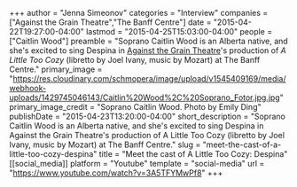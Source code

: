 +++
author = "Jenna Simeonov"
categories = "Interview"
companies = ["Against the Grain Theatre","The Banff Centre"]
date = "2015-04-22T19:27:00-04:00"
lastmod = "2015-04-25T15:03:00-04:00"
people = ["Caitlin Wood"]
preamble = "Soprano Caitlin Wood is an Alberta native, and she's excited to sing Despina in [Against the Grain Theatre](http://againstthegraintheatre.com/)'s production of *A Little Too Cozy* (libretto by Joel Ivany, music by Mozart) at The Banff Centre."
primary_image = "https://res.cloudinary.com/schmopera/image/upload/v1545409169/media/webhook-uploads/1429745046143/Caitlin%20Wood%2C%20Soprano_Fotor.jpg.jpg"
primary_image_credit = "Soprano Caitlin Wood. Photo by Emily Ding"
publishDate = "2015-04-23T13:20:00-04:00"
short_description = "Soprano Caitlin Wood is an Alberta native, and she&#039;s excited to sing Despina in Against the Grain Theatre&#039;s production of A Little Too Cozy (libretto by Joel Ivany, music by Mozart) at The Banff Centre."
slug = "meet-the-cast-of-a-little-too-cozy-despina"
title = "Meet the cast of A Little Too Cozy: Despina"
[[social_media]]
platform = "Youtube"
template = "social-media"
url = "https://www.youtube.com/watch?v=3A5TFYMwPf8"
+++


